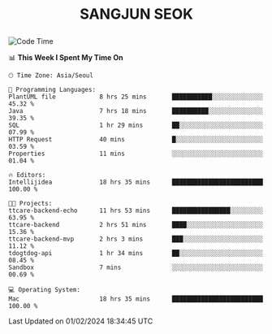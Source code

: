<h1>
 <p align="center">
   SANGJUN SEOK
 </p>
</h1>

<!--START_SECTION:waka-->
![Code Time](http://img.shields.io/badge/Code%20Time-3%2C249%20hrs%2026%20mins-blue)

📊 **This Week I Spent My Time On** 

```text
🕑︎ Time Zone: Asia/Seoul

💬 Programming Languages: 
PlantUML file            8 hrs 25 mins       ███████████░░░░░░░░░░░░░░   45.32 % 
Java                     7 hrs 18 mins       ██████████░░░░░░░░░░░░░░░   39.35 % 
SQL                      1 hr 29 mins        ██░░░░░░░░░░░░░░░░░░░░░░░   07.99 % 
HTTP Request             40 mins             █░░░░░░░░░░░░░░░░░░░░░░░░   03.59 % 
Properties               11 mins             ░░░░░░░░░░░░░░░░░░░░░░░░░   01.04 % 

🔥 Editors: 
Intellijidea             18 hrs 35 mins      █████████████████████████   100.00 % 

🐱‍💻 Projects: 
ttcare-backend-echo      11 hrs 53 mins      ████████████████░░░░░░░░░   63.95 % 
ttcare-backend           2 hrs 51 mins       ████░░░░░░░░░░░░░░░░░░░░░   15.36 % 
ttcare-backend-mvp       2 hrs 3 mins        ███░░░░░░░░░░░░░░░░░░░░░░   11.12 % 
tdogtdog-api             1 hr 34 mins        ██░░░░░░░░░░░░░░░░░░░░░░░   08.45 % 
Sandbox                  7 mins              ░░░░░░░░░░░░░░░░░░░░░░░░░   00.69 % 

💻 Operating System: 
Mac                      18 hrs 35 mins      █████████████████████████   100.00 % 
```


 Last Updated on 01/02/2024 18:34:45 UTC
<!--END_SECTION:waka-->
